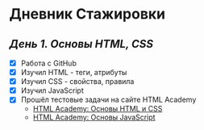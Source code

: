 # Дневник Стажировки 
## _День 1. Основы HTML, CSS_
 - [X] Работа с GitHub  
 - [X] Изучил HTML - теги, атрибуты
 - [X] Изучил CSS - свойства, правила
 - [X] Изучил JavaScript
 - [X] Прошёл тестовые задачи на сайте HTML Academy 
    + [HTML Academy: Основы HTML и CSS ](https://htmlacademy.ru/courses/297/run/1)
    + [HTML Academy: Основы JavaScript ](https://htmlacademy.ru/courses/343)
